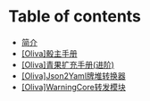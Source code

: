 # Table of contents

* [简介](README.md)
* [[Oliva]骰主手册](Oliva_Master_Manual.md)
* [[Oliva]青果扩充手册(进阶)](OlivaDice.md)
* [[Oliva]Json2Yaml牌堆转换器](Json2Yaml.md)
* [[Oliva]WarningCore转发模块](WarningCore.md)
